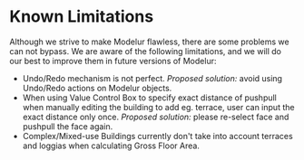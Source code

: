 Known Limitations
=================

Although we strive to make Modelur flawless, there are some problems we can not bypass. We are aware of the following limitations, and we will do our best to improve them in future versions of Modelur:

 - Undo/Redo mechanism is not perfect. *Proposed solution:* avoid using Undo/Redo actions on Modelur objects.
 - When using Value Control Box to specify exact distance of pushpull when manually editing the building to add eg. terrace, user can input the exact distance only once. *Proposed solution:* please re-select face and pushpull the face again.
 - Complex/Mixed-use Buildings currently don't take into account terraces and loggias when calculating Gross Floor Area.